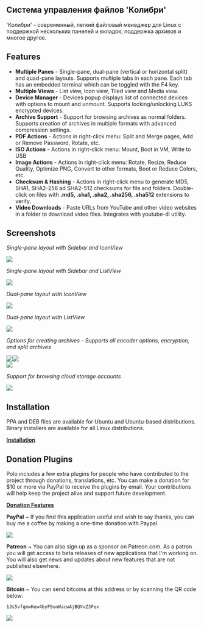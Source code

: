 ## Система управления файлов 'Колибри'
'Колибри' - современный, легкий файловый менеджер для Linux с поддержкой нескольких панелей и вкладок; поддержка архивов и многое другое.

## **Features**

- **Multiple Panes** - Single-pane, dual-pane (vertical or horizontal split) and quad-pane layouts. Supports multiple tabs in each pane. Each tab has an embedded terminal which can be toggled with the F4 key.
- **Multiple Views** - List view, Icon view, Tiled view and Media view.
- **Device Manager** - Devices popup displays list of connected devices with options to mount and unmount. Supports locking/unlocking LUKS encrypted devices.
- **Archive Support** - Support for browsing archives as normal folders. Supports creation of archives in multiple formats with advanced compression settings.
- **PDF Actions** - Actions in right-click menu: Split and Merge pages, Add or Remove Password, Rotate, etc.
- **ISO Actions** - Actions in right-click menu: Mount, Boot in VM, Write to USB
- **Image Actions** - Actions in right-click menu: Rotate, Resize, Reduce Quality, Optimize PNG, Convert to other formats, Boot or Reduce Colors, etc.
- **Checksum & Hashing** - Actions in right-click menu to generate MD5, SHA1, SHA2-256 ad SHA2-512 checksums for file and folders. Double-click on files with  **.md5, .sha1, .sha2, .sha256, .sha512** extensions to verify.
- **Video Downloads** - Paste URLs from YouTube and other video websites in a folder to download video files. Integrates with youtube-dl utility.

## Screenshots

*Single-pane layout with Sidebar and IconView*

![](src/share/polo/images/polo_layout_single_icons.png)

*Single-pane layout with Sidebar and ListView*

![](src/share/polo/images/polo_layout_single_list.png)

*Dual-pane layout with IconView*

![](src/share/polo/images/polo_layout_dual_icons.png)

*Dual-pane layout with ListView*

![](src/share/polo/images/polo_layout_dual_list.png)

*Options for creating archives - Supports all encoder options, encryption, and split archives*

![](images/polo_compress.png)![](images/polo_compress_expanded.png)   
![](images/polo_compress_progress.png)

*Support for browsing cloud storage accounts*

![](images/cloud_storage.png)


## Installation

PPA and DEB files are available for Ubuntu and Ubuntu-based distributions. Binary installers are available for all Linux distributions.

**[Installation](https://github.com/teejee2008/polo/wiki/Installation)**

## Donation Plugins

Polo includes a few extra plugins for people who have contributed to the project through donations, translations, etc. You can make a donation for $10 or more via PayPal to receive the plugins by email. Your contributions will help keep the project alive and support future development.

[**Donation Features**](https://github.com/teejee2008/polo/wiki/Donation-Features)

**PayPal** ~ If you find this application useful and wish to say thanks, you can buy me a coffee by making a one-time donation with Paypal. 

[![](https://upload.wikimedia.org/wikipedia/commons/b/b5/PayPal.svg)](https://www.paypal.com/cgi-bin/webscr?business=teejeetech@gmail.com&cmd=_xclick&currency_code=USD&amount=10&item_name=Polo%20Donation)  

**Patreon** ~ You can also sign up as a sponsor on Patreon.com. As a patron you will get access to beta releases of new applications that I'm working on. You will also get news and updates about new features that are not published elsewhere.

[![](https://2.bp.blogspot.com/-DNeWEUF2INM/WINUBAXAKUI/AAAAAAAAFmw/fTckfRrryy88pLyQGk5lJV0F0ESXeKrXwCLcB/s200/patreon.png)](https://www.patreon.com/bePatron?u=3059450)

**Bitcoin** ~ You can send bitcoins at this address or by scanning the QR code below:

```1Js5vfgmwKew4byF9unWacwAjBQVvZ3Fev```

![](https://4.bp.blogspot.com/-9hMyCacf0nc/WQ1p3dcdtwI/AAAAAAAAGgA/WC-4gbGFl7skTjNRZbl99EBsXeYfZDqpgCLcB/s1600/polo.png)
